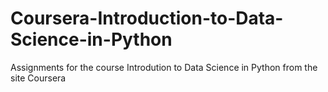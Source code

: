# Coursera-Introduction-to-Data-Science-in-Python
Assignments for the course Introdution to Data Science in Python from the site Coursera
